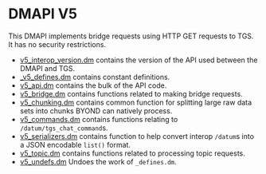 # DMAPI V5

This DMAPI implements bridge requests using HTTP GET requests to TGS. It has no security restrictions.

- [v5_interop_version.dm](./v5_interop_version.dm) contains the version of the API used between the DMAPI and TGS.
- [_v5_defines.dm](./_v5_defines.dm) contains constant definitions.
- [v5_api.dm](./v5_api.dm) contains the bulk of the API code.
- [v5_bridge.dm](./v5_bridge.dm) contains functions related to making bridge requests.
- [v5_chunking.dm](./v5_chunking.dm) contains common function for splitting large raw data sets into chunks BYOND can natively process.
- [v5_commands.dm](./v5_commands.dm) contains functions relating to `/datum/tgs_chat_command`s.
- [v5_serializers.dm](./v5_serializers.dm) contains function to help convert interop `/datum`s into a JSON encodable `list()` format.
- [v5_topic.dm](./v5_topic.dm) contains functions related to processing topic requests.
- [v5_undefs.dm](./v5_undefs.dm) Undoes the work of `_defines.dm`.
